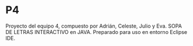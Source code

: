 # P4
Proyecto del equipo 4, compuesto por Adrián, Celeste, Julio y Eva.
SOPA DE LETRAS INTERACTIVO en JAVA. Preparado para uso en entorno Eclipse IDE.
